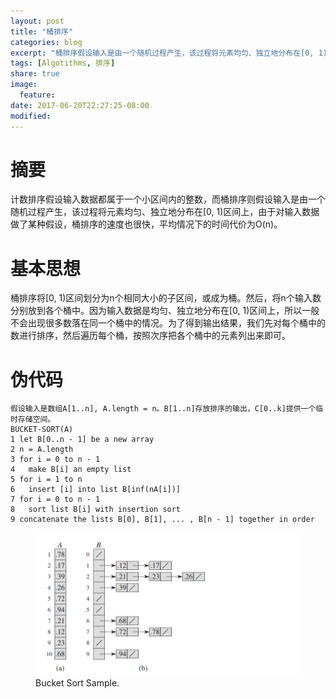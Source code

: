 ```yaml
---
layout: post
title: "桶排序"
categories: blog
excerpt: "桶排序假设输入是由一个随机过程产生，该过程将元素均匀、独立地分布在[0, 1)区间上。。"
tags: [Algotithms, 排序]
share: true
image:
  feature:
date: 2017-06-20T22:27:25-08:00
modified: 
---
```


# 摘要
计数排序假设输入数据都属于一个小区间内的整数，而桶排序则假设输入是由一个随机过程产生，该过程将元素均匀、独立地分布在[0, 1)区间上，由于对输入数据做了某种假设，桶排序的速度也很快，平均情况下的时间代价为O(n)。

# 基本思想
桶排序将[0, 1)区间划分为n个相同大小的子区间，或成为桶。然后，将n个输入数分别放到各个桶中。因为输入数据是均匀、独立地分布在[0, 1)区间上，所以一般不会出现很多数落在同一个桶中的情况。为了得到输出结果，我们先对每个桶中的数进行排序，然后遍历每个桶，按照次序把各个桶中的元素列出来即可。

# 伪代码

```
假设输入是数组A[1..n], A.length = n。B[1..n]存放排序的输出，C[0..k]提供一个临时存储空间。
BUCKET-SORT(A)
1 let B[0..n - 1] be a new array
2 n = A.length
3 for i = 0 to n - 1
4   make B[i] an empty list
5 for i = 1 to n
6   insert [i] into list B[inf(nA[i])]
7 for i = 0 to n - 1
8   sort list B[i] with insertion sort
9 concatenate the lists B[0], B[1], ... , B[n - 1] together in order
```

<figure>
	<img src="../../images/BucketSort/BucketSort.png" alt="BucketSort Sample">
	<figcaption>Bucket Sort Sample.</figcaption>
</figure>
